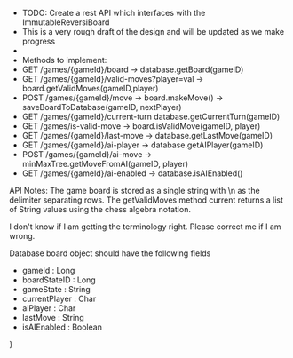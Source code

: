 
* TODO: Create a rest API which interfaces with the ImmutableReversiBoard
* This is a very rough draft of the design and will be updated as we make progress
*
* Methods to implement:
* GET /games/{gameId}/board -> database.getBoard(gameID)
* GET /games/{gameId}/valid-moves?player=val -> board.getValidMoves(gameID,player)
* POST /games/{gameId}/move -> board.makeMove() -> saveBoardToDatabase(gameID, nextPlayer)
* GET /games/{gameId}/current-turn database.getCurrentTurn(gameID)
* GET /games/is-valid-move -> board.isValidMove(gameID, player)
* GET /games/{gameId}/last-move -> database.getLastMove(gameID)
* GET /games/{gameId}/ai-player -> database.getAIPlayer(gameID)
* POST /games/{gameId}/ai-move -> minMaxTree.getMoveFromAI(gameID, player)
* GET /games/{gameId}/ai-enabled -> database.isAIEnabled()

API Notes:
The game board is stored as a single string with \n as the delimiter separating rows.
The getValidMoves method current returns a list of String values using the chess algebra notation. 

I don't know if I am getting the terminology right.
Please correct me if I am wrong.

Database board object should have the following fields
* gameId : Long
* boardStateID : Long
* gameState : String
* currentPlayer : Char
* aiPlayer : Char
* lastMove : String
* isAIEnabled : Boolean

}
